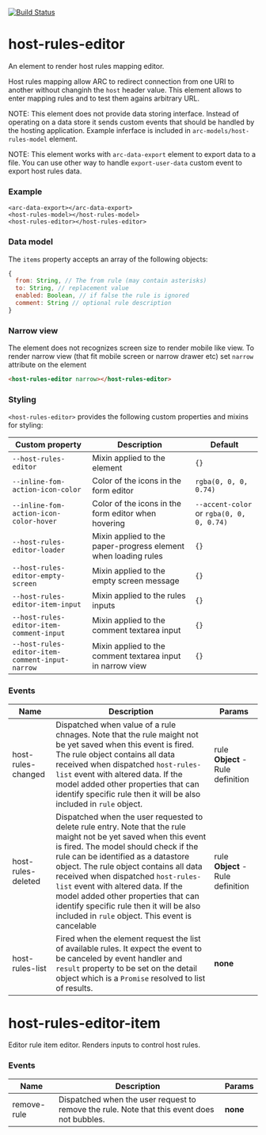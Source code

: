 [![Build Status](https://travis-ci.org/advanced-rest-client/host-rules-editor.svg?branch=stage)](https://travis-ci.org/advanced-rest-client/host-rules-editor)  

# host-rules-editor

An element to render host rules mapping editor.

Host rules mapping allow ARC to redirect connection from one URI to another
without changinh the `host` header value. This element allows to enter mapping
rules and to test them agains arbitrary URL.

NOTE: This element does not provide data storing interface. Instead of operating
on a data store it sends custom events that should be handled by the hosting
application. Example inferface is included in `arc-models/host-rules-model` element.

NOTE: This element works with `arc-data-export` element to export data to a file.
You can use other way to handle `export-user-data` custom event to export host
rules data.

### Example
```
<arc-data-export></arc-data-export>
<host-rules-model></host-rules-model>
<host-rules-editor></host-rules-editor>
```

### Data model

The `items` property accepts an array of the following objects:

``` javascript
{
  from: String, // The from rule (may contain asterisks)
  to: String, // replacement value
  enabled: Boolean, // if false the rule is ignored
  comment: String // optional rule description
}
```

### Narrow view

The element does not recognizes screen size to render mobile like view. To render
narrow view (that fit mobile screen or narrow drawer etc) set `narrow` attribute
on the element

```html
<host-rules-editor narrow></host-rules-editor>
```

### Styling
`<host-rules-editor>` provides the following custom properties and mixins for styling:

Custom property | Description | Default
----------------|-------------|----------
`--host-rules-editor` | Mixin applied to the element | `{}`
`--inline-fom-action-icon-color` | Color of the icons in the form editor | `rgba(0, 0, 0, 0.74)`
`--inline-fom-action-icon-color-hover` | Color of the icons in the form editor when hovering | `--accent-color` or `rgba(0, 0, 0, 0.74)`
`--host-rules-editor-loader` | Mixin applied to the paper-progress element when loading rules | `{}`
`--host-rules-editor-empty-screen` | Mixin applied to the empty screen message | `{}`
`--host-rules-editor-item-input` | Mixin applied to the rules inputs | `{}`
`--host-rules-editor-item-comment-input` | Mixin applied to the comment textarea input | `{}`
`--host-rules-editor-item-comment-input-narrow` | Mixin applied to the comment textarea input in narrow view | `{}`



### Events
| Name | Description | Params |
| --- | --- | --- |
| host-rules-changed | Dispatched when value of a rule chnages.  Note that the rule maight not be yet saved when this event is fired.  The rule object contains all data received when dispatched `host-rules-list` event with altered data. If the model added other properties that can identify specific rule then it will be also included in `rule` object. | rule **Object** - Rule definition |
| host-rules-deleted | Dispatched when the user requested to delete rule entry.  Note that the rule maight not be yet saved when this event is fired. The model should check if the rule can be identified as a datastore object.  The rule object contains all data received when dispatched `host-rules-list` event with altered data. If the model added other properties that can identify specific rule then it will be also included in `rule` object.  This event is cancelable | rule **Object** - Rule definition |
| host-rules-list | Fired when the element request the list of available rules.  It expect the event to be canceled by event handler and `result` property to be set on the detail object which is a `Promise` resolved to list of results. | __none__ |
# host-rules-editor-item

Editor rule item editor.
Renders inputs to control host rules.



### Events
| Name | Description | Params |
| --- | --- | --- |
| remove-rule | Dispatched when the user request to remove the rule. Note that this event does not bubbles. | __none__ |
